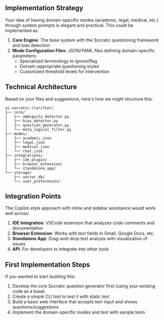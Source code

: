 
## Implementation Strategy

Your idea of having domain-specific modes (academic, legal, medical, etc.) through system prompts is elegant and practical. This could be implemented as:

1. **Core Engine**: The base system with the Socratic questioning framework and bias detection
2. **Mode Configuration Files**: JSON/YAML files defining domain-specific parameters:
   - Specialized terminology to ignore/flag
   - Domain-appropriate questioning styles
   - Customized threshold levels for intervention

## Technical Architecture

Based on your files and suggestions, here's how we might structure this:

```
ai-socratic-clarifier/
├── core/
│   ├── ambiguity_detector.py
│   ├── bias_detector.py
│   ├── question_generator.py
│   └── meta_logical_filter.py
├── modes/
│   ├── academic.json
│   ├── legal.json
│   ├── medical.json
│   └── chat.json
├── integrations/
│   ├── ide_plugin/
│   ├── browser_extension/
│   └── standalone_app/
└── storage/
    ├── vector_db/
    └── user_preferences/
```

## Integration Points

The Copilot-style approach with inline and sidebar assistance would work well across:

1. **IDE Integration**: VSCode extension that analyzes code comments and documentation
2. **Browser Extension**: Works with text fields in Gmail, Google Docs, etc.
3. **Standalone App**: Drag-and-drop text analysis with visualization of issues
4. **API**: For developers to integrate into other tools

## First Implementation Steps

If you wanted to start building this:

1. Develop the core Socratic question generator first (using your existing code as a base)
2. Create a simple CLI tool to test it with static text
3. Build a basic web interface that accepts text input and shows questions/suggestions
4. Implement the domain-specific modes and test with sample texts


